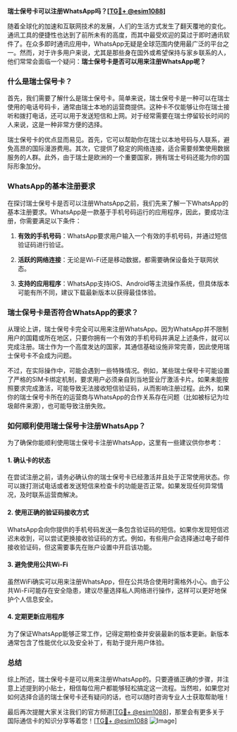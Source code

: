**瑞士保号卡可以注册WhatsApp吗？[[TG💪+ @esim1088](https://t.me/s/esim1088)]**

随着全球化的加速和互联网技术的发展，人们的生活方式发生了翻天覆地的变化。通讯工具的便捷性也达到了前所未有的高度，而其中最受欢迎的莫过于即时通讯软件了。在众多即时通讯应用中，WhatsApp无疑是全球范围内使用最广泛的平台之一。然而，对于许多用户来说，尤其是那些身在国外或希望保持与家乡联系的人，他们常常会面临一个疑问：**瑞士保号卡是否可以用来注册WhatsApp呢？**

### 什么是瑞士保号卡？

首先，我们需要了解什么是瑞士保号卡。简单来说，瑞士保号卡是一种可以在瑞士使用的电话号码卡，通常由瑞士本地的运营商提供。这种卡不仅能够让你在瑞士接听和拨打电话，还可以用于发送短信和上网。对于经常需要在瑞士停留较长时间的人来说，这是一种非常方便的选择。

瑞士保号卡的优点显而易见。首先，它可以帮助你在瑞士以本地号码与人联系，避免高昂的国际漫游费用。其次，它提供了稳定的网络连接，适合需要频繁使用数据服务的人群。此外，由于瑞士是欧洲的一个重要国家，拥有瑞士号码还能为你的国际形象加分。

### WhatsApp的基本注册要求

在探讨瑞士保号卡是否可以注册WhatsApp之前，我们先来了解一下WhatsApp的基本注册要求。WhatsApp是一款基于手机号码运行的应用程序，因此，要成功注册，你需要满足以下条件：

1. **有效的手机号码**：WhatsApp要求用户输入一个有效的手机号码，并通过短信验证码进行验证。
   
2. **活跃的网络连接**：无论是Wi-Fi还是移动数据，都需要确保设备处于联网状态。
   
3. **支持的应用程序**：WhatsApp支持iOS、Android等主流操作系统，但具体版本可能有所不同，建议下载最新版本以获得最佳体验。

### 瑞士保号卡是否符合WhatsApp的要求？

从理论上讲，瑞士保号卡完全可以用来注册WhatsApp。因为WhatsApp并不限制用户的国籍或所在地区，只要你拥有一个有效的手机号码并满足上述条件，就可以完成注册。瑞士作为一个高度发达的国家，其通信基础设施非常完善，因此使用瑞士保号卡不会成为问题。

不过，在实际操作中，可能会遇到一些特殊情况。例如，某些瑞士保号卡可能设置了严格的SIM卡绑定机制，要求用户必须亲自到当地营业厅激活卡片。如果未能按照要求完成激活，可能导致无法接收短信验证码，从而影响注册过程。此外，如果你的瑞士保号卡所在的运营商与WhatsApp的合作关系存在问题（比如被标记为垃圾邮件来源），也可能导致注册失败。

### 如何顺利使用瑞士保号卡注册WhatsApp？

为了确保你能顺利使用瑞士保号卡注册WhatsApp，这里有一些建议供你参考：

#### 1. 确认卡的状态

在尝试注册之前，请务必确认你的瑞士保号卡已经激活并且处于正常使用状态。你可以拨打测试电话或者发送短信来检查卡的功能是否正常。如果发现任何异常情况，及时联系运营商解决。

#### 2. 使用正确的验证码接收方式

WhatsApp会向你提供的手机号码发送一条包含验证码的短信。如果你发现短信迟迟未收到，可以尝试更换接收验证码的方式。例如，有些用户会选择通过电子邮件接收验证码，但这需要事先在账户设置中开启该功能。

#### 3. 避免使用公共Wi-Fi

虽然WiFi确实可以用来注册WhatsApp，但在公共场合使用时需格外小心。由于公共Wi-Fi可能存在安全隐患，建议尽量选择私人网络进行操作，这样可以更好地保护个人信息安全。

#### 4. 定期更新应用程序

为了保证WhatsApp能够正常工作，记得定期检查并安装最新的版本更新。新版本通常包含了性能优化以及安全补丁，有助于提升用户体验。

### 总结

综上所述，瑞士保号卡是可以用来注册WhatsApp的。只要遵循正确的步骤，并注意上述提到的小贴士，相信每位用户都能够轻松搞定这一流程。当然啦，如果您对如何选择合适的瑞士保号卡还有疑问的话，也可以随时咨询专业人士获取帮助哦！

最后再次提醒大家关注我们的官方频道[[TG💪+ @esim1088](https://t.me/s/esim1088)]，那里会有更多关于国际通信卡的知识分享等着您！[[TG💪+ @esim1088](https://t.me/s/esim1088) ![Image](https://i.postimg.cc/4NQfJmqS/Snipaste-2025-05-13-00-14-12.png)]